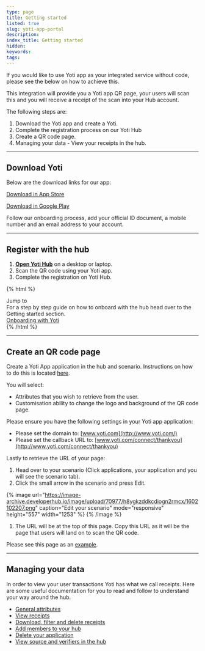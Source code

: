 ```yaml
---
type: page
title: Getting started
listed: true
slug: yoti-app-portal
description: 
index_title: Getting started
hidden: 
keywords: 
tags: 
---
```


If you would like to use Yoti app as your integrated service without code, please see the below on how to achieve this.

This integration will provide you a Yoti app QR page, your users will scan this and you will receive a receipt of the scan into your Hub account. 

The following steps are:

1. Download the Yoti app and create a Yoti.
2. Complete the registration process on our Yoti Hub
3. Create a QR code page.
4. Managing your data - View your receipts in the hub.

---

## Download Yoti

Below are the download links for our app:

[ Download in App Store ](https://apps.apple.com/gb/app/yoti-your-digital-identity/id983980808)

[ Download in Google Play ](https://play.google.com/store/apps/details?id=com.yoti.mobile.android.live&amp;hl=en_GB)

Follow our onboarding process, add your official ID document, a mobile number and an email address to your account.

---

## Register with the hub

1. [**Open Yoti Hub**](https://hub.yoti.com/login-organisations) on a desktop or laptop.
2. Scan the QR code using your Yoti app.
3. Complete the registration on Yoti Hub.

{% html %}
<div class="alert-BYS">
   <div class="alert-title" id="BYS">
      Jump to
   </div>
   <div class="alert-text" >
      For a step by step guide on how to onboard with the hub head over to the Getting started section.
   </div>
   <div class="alert-links"> 
      <a  target="_self" href="https://developers.yoti.com/yoti/getting-started-hub"> Onboarding with Yoti </a>
   </div>
</div>
{% /html %}

---

## Create an QR code page

Create a Yoti App application in the hub and scenario. Instructions on how to do this is located [here](https://developers.yoti.com/yoti/generate-api-keys#1-create-a-yoti-application).

You will select: 

- Attributes that you wish to retrieve from the user.
- Customisation ability to change the logo and background of the QR code page. 

Please ensure you have the following settings in your Yoti app application:

- Please set the domain to: [www.yoti.com](http://www.yoti.com/)
- Please set the callback URL to: [www.yoti.com/connect/thankyou](http://www.yoti.com/connect/thankyou)

Lastly to retrieve the URL of your page:

1. Head over to your scenario (Click applications, your application and you will see the scenario tab).
2. Click the small arrow in the scenario and press Edit.

{% image url="https://image-archive.developerhub.io/image/upload/70977/h8ygkzddkcdiogn2rmcx/1602102207.png" caption="Edit your scenario" mode="responsive" height="557" width="1253" %}
{% /image %}

1. The URL will be at the top of this page. Copy this URL as it will be the page that users will land on to scan the QR code.

Please see this page as an [example](https://www.yoti.com/connect/32e513d2-4faa-4179-9c0a-cbbb1a673460/scenarios/97483364-1cf0-41cb-be80-bea4babecf78).

---

## Managing your data

In order to view your user transactions Yoti has what we call receipts. Here are some useful documentation for you to read and follow to understand your way around the hub.

- [General attributes](https://developers.yoti.com/yoti/knowledge-base-hub#general-attributes)
- [View receipts ](https://developers.yoti.com/yoti/knowledge-base-hub#customer-receipts)
- [Download, filter and delete receipts](https://developers.yoti.com/yoti/knowledge-base-hub#download-filter-delete-receipts)
- [Add members to your hub](https://developers.yoti.com/yoti/knowledge-base-hub#settings)
- [Delete your application](https://developers.yoti.com/yoti/knowledge-base-hub#deleting-your-application)
- [View source and verifiers in the hub](https://developers.yoti.com/yoti/knowledge-base-hub#source-and-verifiers-in-receipts)